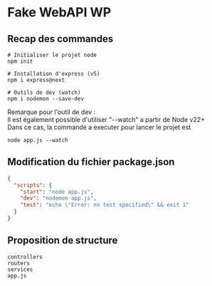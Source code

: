 # Fake WebAPI WP

## Recap des commandes
```
# Initialiser le projet node
npm init

# Installation d'express (v5)
npm i express@next

# Outils de dev (watch)
npm i nodemon --save-dev
```

Remarque pour l'outil de dev : \
Il est également possible d'utiliser "--watch" a partir de Node v22+ \
Dans ce cas, la commande a executer pour lancer le projet est
```
node app.js --watch
```

## Modification du fichier package.json
```json
{
  "scripts": {
    "start": "node app.js",
    "dev": "nodemon app.js",
    "test": "echo \"Error: no test specified\" && exit 1"
  }
}
```

## Proposition de structure 
```
controllers
routers
services
app.js
```